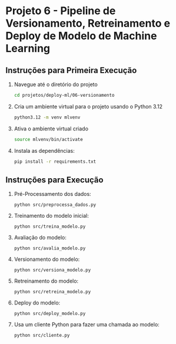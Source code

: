 # Projeto 6 - Pipeline de Versionamento, Retreinamento e Deploy de Modelo de Machine Learning

## Instruções para Primeira Execução

1. Navegue até o diretório do projeto

    ```bash
    cd projetos/deploy-ml/06-versionamento
    ```

2. Cria um ambiente virtual para o projeto usando o Python 3.12

    ```bash
    python3.12 -m venv mlvenv
    ```

3. Ativa o ambiente virtual criado

    ```bash
    source mlvenv/bin/activate 
    ```

3. Instala as dependências:
    ```bash
    pip install -r requirements.txt
    ```

## Instruções para Execução

1. Pré-Processamento dos dados:
    ```
    python src/preprocessa_dados.py
    ```

2. Treinamento do modelo inicial:
    ```
    python src/treina_modelo.py
    ```

3. Avaliação do modelo:
    ```
    python src/avalia_modelo.py
    ```

4. Versionamento do modelo:
    ```
    python src/versiona_modelo.py
    ```

5. Retreinamento do modelo:
    ```
    python src/retreina_modelo.py
    ```

6. Deploy do modelo:
    ```
    python src/deploy_modelo.py
    ```

7. Usa um cliente Python para fazer uma chamada ao modelo:
    ```
    python src/cliente.py
    ```